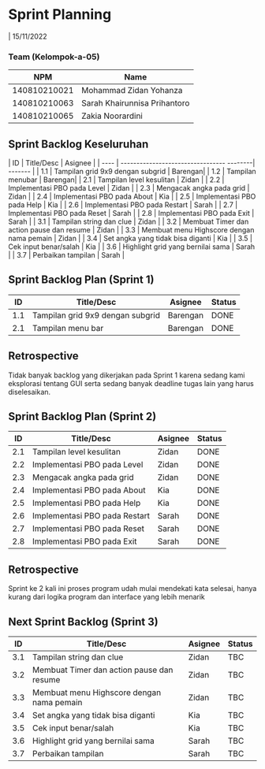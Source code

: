 # Sprint Planning 
| 15/11/2022

### Team (Kelompok-a-05)
| NPM           | Name                          |
| ------------- |-------------------------------|
| 140810210021  | Mohammad Zidan Yohanza        |
| 140810210063  | Sarah Khairunnisa Prihantoro  |
| 140810210065  | Zakia Noorardini              |

## Sprint Backlog Keseluruhan 
| ID   | Title/Desc                                | Asignee | 
| ---- | --------------------------------- --------| ------- | 
| 1.1  | Tampilan grid 9x9 dengan subgrid          | Barengan| 
| 1.2  | Tampilan menubar                          | Barengan| 
| 2.1  | Tampilan level kesulitan                  | Zidan   | 
| 2.2  | Implementasi PBO pada Level               | Zidan   |
| 2.3  | Mengacak angka pada grid                  | Zidan   | 
| 2.4  | Implementasi PBO pada About               | Kia     |
| 2.5  | Implementasi PBO pada Help                | Kia     |
| 2.6  | Implementasi PBO pada Restart             | Sarah   |
| 2.7  | Implementasi PBO pada Reset               | Sarah   |
| 2.8  | Implementasi PBO pada Exit                | Sarah   |
| 3.1  | Tampilan string dan clue                  | Zidan   |
| 3.2  | Membuat Timer dan action pause dan resume | Zidan   |
| 3.3  | Membuat menu Highscore dengan nama pemain | Zidan   |
| 3.4  | Set angka yang tidak bisa diganti         | Kia     |
| 3.5  | Cek input benar/salah                     | Kia     |
| 3.6  | Highlight grid yang bernilai sama         | Sarah   |
| 3.7  | Perbaikan tampilan                        | Sarah   |

## Sprint Backlog Plan (Sprint 1)
| ID    | Title/Desc                        | Asignee      | Status |
| ----- | --------------------------------- | ------------ | ------ |
| 1.1   | Tampilan grid 9x9 dengan subgrid  | Barengan     | DONE   |
| 2.1   | Tampilan menu bar                 | Barengan     | DONE   |

## Retrospective 

Tidak banyak backlog yang dikerjakan pada Sprint 1 karena sedang kami eksplorasi tentang GUI serta sedang banyak deadline tugas lain yang harus diselesaikan.

## Sprint Backlog Plan (Sprint 2)

| ID    | Title/Desc                       | Asignee | Status |
| ---- | --------------------------------- |-------- | ------ |
| 2.1  | Tampilan level kesulitan          | Zidan   | DONE   |
| 2.2  | Implementasi PBO pada Level       | Zidan   | DONE   |
| 2.3  | Mengacak angka pada grid          | Zidan   | DONE   |
| 2.4  | Implementasi PBO pada About       | Kia     | DONE   |
| 2.5  | Implementasi PBO pada Help        | Kia     | DONE   |
| 2.6  | Implementasi PBO pada Restart     | Sarah   | DONE   |
| 2.7  | Implementasi PBO pada Reset       | Sarah   | DONE   |
| 2.8  | Implementasi PBO pada Exit        | Sarah   | DONE   |

## Retrospective 

Sprint ke 2 kali ini proses program udah mulai mendekati kata selesai, hanya kurang dari logika program dan interface yang lebih menarik

## Next Sprint Backlog (Sprint 3)
| ID   | Title/Desc                                | Asignee | Status  |
| ---- | ------------------------------------------|-------- | ------- |
| 3.1  | Tampilan string dan clue                  | Zidan   | TBC     |
| 3.2  | Membuat Timer dan action pause dan resume | Zidan   | TBC     |
| 3.3  | Membuat menu Highscore dengan nama pemain | Zidan   | TBC     |
| 3.4  | Set angka yang tidak bisa diganti         | Kia     | TBC     |
| 3.5  | Cek input benar/salah                     | Kia     | TBC     |
| 3.6  | Highlight grid yang bernilai sama         | Sarah   | TBC     |
| 3.7  | Perbaikan tampilan                        | Sarah   | TBC     |
